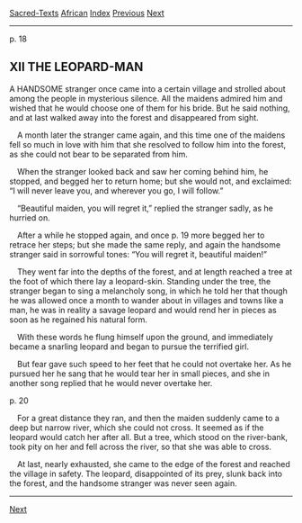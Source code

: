 [Sacred-Texts](../../index) [African](../index) [Index](index) [Previous](yl13) [Next](yl15)

------------------------------------------------------------------------

<span id="page_18">p. 18</span>

## XII THE LEOPARD-MAN

A <span class="small">HANDSOME</span> stranger once came into a certain
village and strolled about among the people in mysterious silence. All
the maidens admired him and wished that he would choose one of them for
his bride. But he said nothing, and at last walked away into the forest
and disappeared from sight.

 A month later the stranger came again, and this time one of the maidens
fell so much in love with him that she resolved to follow him into the
forest, as she could not bear to be separated from him.

 When the stranger looked back and saw her coming behind him, he
stopped, and begged her to return home; but she would not, and
exclaimed: “I will never leave you, and wherever you go, I will follow.”

 “Beautiful maiden, you will regret it,” replied the stranger sadly, as
he hurried on.

 After a while he stopped again, and once <span id="page_19">p.
19</span> more begged her to retrace her steps; but she made the same
reply, and again the handsome stranger said in sorrowful tones: “You
will regret it, beautiful maiden!”

 They went far into the depths of the forest, and at length reached a
tree at the foot of which there lay a leopard-skin. Standing under the
tree, the stranger began to sing a melancholy song, in which he told her
that though he was allowed once a month to wander about in villages and
towns like a man, he was in reality a savage leopard and would rend her
in pieces as soon as he regained his natural form.

 With these words he flung himself upon the ground, and immediately
became a snarling leopard and began to pursue the terrified girl.

 But fear gave such speed to her feet that he could not overtake her. As
he pursued her he sang that he would tear her in small pieces, and she
in another song replied that he would never overtake her.

<span id="page_20">p. 20</span>

 For a great distance they ran, and then the maiden suddenly came to a
deep but narrow river, which she could not cross. It seemed as if the
leopard would catch her after all. But a tree, which stood on the
river-bank, took pity on her and fell across the river, so that she was
able to cross.

 At last, nearly exhausted, she came to the edge of the forest and
reached the village in safety. The leopard, disappointed of its prey,
slunk back into the forest, and the handsome stranger was never seen
again.

------------------------------------------------------------------------

[Next](yl15)
